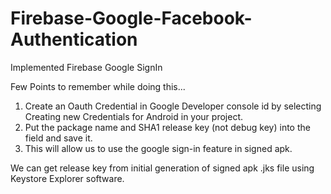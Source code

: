 # Firebase-Google-Facebook-Authentication

Implemented Firebase Google SignIn

Few Points to remember while doing this...

1. Create an Oauth Credential in Google Developer console id by selecting Creating new Credentials for Android in your project.
2. Put the package name and SHA1 release key (not debug key) into the field and save it.
3. This will allow us to use the google sign-in feature in signed apk.

We can get release key from initial generation of signed apk .jks file using Keystore Explorer software.
